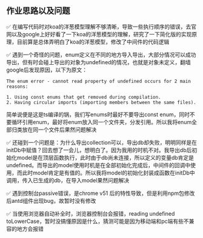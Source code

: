 ## 作业思路以及问题
✅ 在编写代码时对koa的洋葱模型理解不够清晰，导致一些执行顺序的错误，去官网以及google上好好看了一下koa的洋葱模型的理解，研究了一下简化版的实现原理，目前算是总体弄明白了koa的洋葱模型，修改了中间件的代码逻辑

✅ 遇到一个奇怪的问题，enum定义在不同的地方导入导出，大部分情况可以成功导出，但有时会碰上导出的对象为undefined的情况，也就是对象未定义，翻墙google后发现原因，以下为原文：

```
The enum error - cannot read property of undefined occurs for 2 main reasons:

1. Using const enums that get removed during compilation.
2. Having circular imports (importing members between the same files).
```
简单说便是这是ts编译的锅，我们写enums时最好不要导出const enum，同时不要循环引用enum，最好将enum放入同一个文件夹，分发引用。所以我将enum全部归类放在同一个文件后果然问题解决

✅ 还碰到一个问题是：为什么导出collection可以，导出db却失败，明明同样是在initDb中赋值？回去想了一会儿，想明白了。因为我用的时机不对。我导出db后初始化model是在顶层函数执行，此时由于db尚未连接，所以定义的变量db肯定是undefined。而导出的model使用时机是在全部初始化完成后，中间件的回调中使用，而此时model肯定是有值的。所以我将model的初始化封装成函数在initDb中调用，传入已生成的db，在导入model果然问题解决

✅ 遇到控制台passive错误，是chrome v51 后的特性导致，但是利用npm包修改后antd组件出现bug，故暂时没有修改

✅ 当使用浏览器自动补全时，浏览器控制台会报错，reading undefined toLowerCase，暂时没搞懂原因是什么，猜测可能是因为移动端和pc端有些不兼容的地方会报错 

